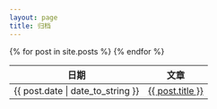 ```yaml
---
layout: page
title: 归档
---
```


<table>
    <thead>
        <tr>
            <th>日期</th>
            <th>文章</th>
        </tr>
    </thead>
    <tbody>
        {% for post in site.posts %}
        <tr>
            <td>{{ post.date | date_to_string }}</td>
            <td><a href="{{ site.baseurl }}{{ post.url }}">{{ post.title }}</a></td>
        </tr>
        {% endfor %}
    </tbody>
</table>


